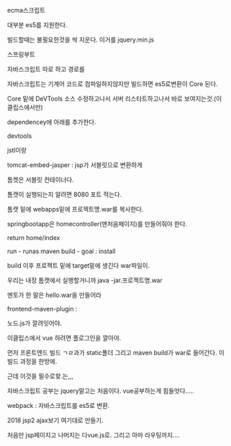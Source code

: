 ecma스크립트 

대부분 es5를 지원한다.

빌드할때는 불필요한것을 싹 지운다. 이거를  jquery.min.js

스프링부트

자바스크립트  따로 하고 경로를 





자바스크립트는 기계어 코드로 컴파일하지않지만 빌드하면 es5로변환이 Core 된다.

Core 밑에 DeVTools 소스 수정하고나서 서버 리스타트하고나서 바로 보여지는것.(이클립스에서만)

dependencey에 아래를 추가한다.

devtools

jstl이랑

tomcat-embed-jasper : jsp가 서블릿으로 변환하게

톰켓은 서블릿 컨테이너다.

톰캣이 실행되는지 알려면 8080 포트 적는다.

톰캣 밑에 webapps밑에 프로젝트명.war를 복사한다.

springbootapp은 homecontroller(맨처음페이지)를 만들어줘야 한다.

return home/index

run - runas maven build - goal : install

build 이후 프로젝트 밑에 target밑에 생긴다 war파일이.

우리는 내장 톰캣에서 실행할거니까 java -jar.프로젝트명.war

멘토가 한 말은 hello.war을 만들어라



frontend-maven-plugin : 

노드.js가 깔려잇어야.

이클립스에서 vue 하려면 플로그인을 깔아야.

먼저 프론트엔드 빌드 ㄱㄹ과가 static폴더 그리고 maven build가 war로 들어간다. 이 빌드 과정을 한방에.

근데 이것을 필수로핮.는,,,

자바스크립트 공부는 jquery말고는 처음이다. vue공부하는게 힘들엇다.....



webpack : 자바스크립트를 es5로 변환.



2018 jsp2 ajax보기 여기대로 만들기.



처음만 jsp페이지고 나머지는 다vue.js로. 그리고 아마 라우팅까지....